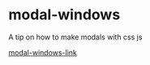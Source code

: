 # modal-windows
A tip on how to make modals with css js

[modal-windows-link](https://iusmanof.github.io/modal-windows/dist/)
